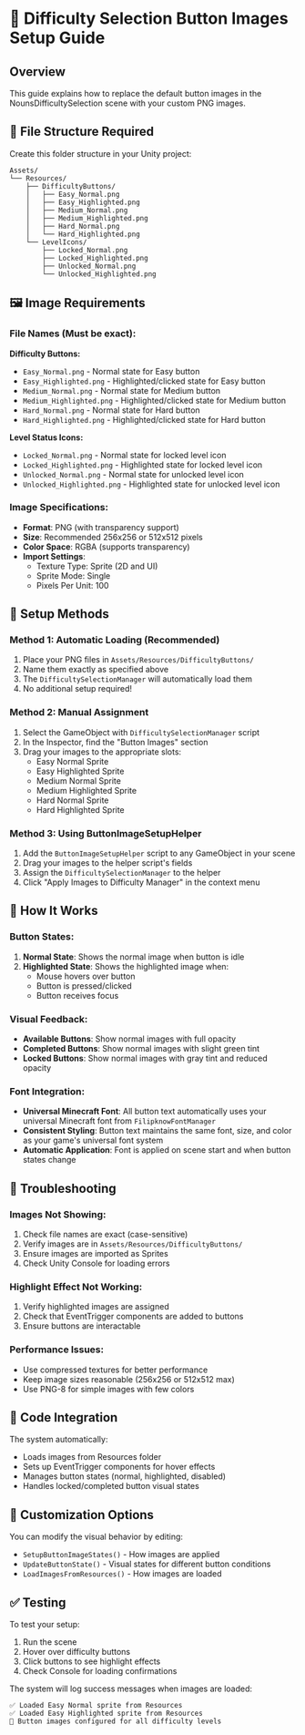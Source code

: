 # 🎨 Difficulty Selection Button Images Setup Guide

## Overview
This guide explains how to replace the default button images in the NounsDifficultySelection scene with your custom PNG images.

## 📁 File Structure Required

Create this folder structure in your Unity project:

```
Assets/
└── Resources/
    ├── DifficultyButtons/
    │   ├── Easy_Normal.png
    │   ├── Easy_Highlighted.png
    │   ├── Medium_Normal.png
    │   ├── Medium_Highlighted.png
    │   ├── Hard_Normal.png
    │   └── Hard_Highlighted.png
    └── LevelIcons/
        ├── Locked_Normal.png
        ├── Locked_Highlighted.png
        ├── Unlocked_Normal.png
        └── Unlocked_Highlighted.png
```

## 🖼️ Image Requirements

### File Names (Must be exact):

**Difficulty Buttons:**
- `Easy_Normal.png` - Normal state for Easy button
- `Easy_Highlighted.png` - Highlighted/clicked state for Easy button
- `Medium_Normal.png` - Normal state for Medium button
- `Medium_Highlighted.png` - Highlighted/clicked state for Medium button
- `Hard_Normal.png` - Normal state for Hard button
- `Hard_Highlighted.png` - Highlighted/clicked state for Hard button

**Level Status Icons:**
- `Locked_Normal.png` - Normal state for locked level icon
- `Locked_Highlighted.png` - Highlighted state for locked level icon
- `Unlocked_Normal.png` - Normal state for unlocked level icon
- `Unlocked_Highlighted.png` - Highlighted state for unlocked level icon

### Image Specifications:
- **Format**: PNG (with transparency support)
- **Size**: Recommended 256x256 or 512x512 pixels
- **Color Space**: RGBA (supports transparency)
- **Import Settings**: 
  - Texture Type: Sprite (2D and UI)
  - Sprite Mode: Single
  - Pixels Per Unit: 100

## 🔧 Setup Methods

### Method 1: Automatic Loading (Recommended)
1. Place your PNG files in `Assets/Resources/DifficultyButtons/`
2. Name them exactly as specified above
3. The `DifficultySelectionManager` will automatically load them
4. No additional setup required!

### Method 2: Manual Assignment
1. Select the GameObject with `DifficultySelectionManager` script
2. In the Inspector, find the "Button Images" section
3. Drag your images to the appropriate slots:
   - Easy Normal Sprite
   - Easy Highlighted Sprite
   - Medium Normal Sprite
   - Medium Highlighted Sprite
   - Hard Normal Sprite
   - Hard Highlighted Sprite

### Method 3: Using ButtonImageSetupHelper
1. Add the `ButtonImageSetupHelper` script to any GameObject in your scene
2. Drag your images to the helper script's fields
3. Assign the `DifficultySelectionManager` to the helper
4. Click "Apply Images to Difficulty Manager" in the context menu

## 🎯 How It Works

### Button States:
1. **Normal State**: Shows the normal image when button is idle
2. **Highlighted State**: Shows the highlighted image when:
   - Mouse hovers over button
   - Button is pressed/clicked
   - Button receives focus

### Visual Feedback:
- **Available Buttons**: Show normal images with full opacity
- **Completed Buttons**: Show normal images with slight green tint
- **Locked Buttons**: Show normal images with gray tint and reduced opacity

### Font Integration:
- **Universal Minecraft Font**: All button text automatically uses your universal Minecraft font from `FilipknowFontManager`
- **Consistent Styling**: Button text maintains the same font, size, and color as your game's universal font system
- **Automatic Application**: Font is applied on scene start and when button states change

## 🐛 Troubleshooting

### Images Not Showing:
1. Check file names are exact (case-sensitive)
2. Verify images are in `Assets/Resources/DifficultyButtons/`
3. Ensure images are imported as Sprites
4. Check Unity Console for loading errors

### Highlight Effect Not Working:
1. Verify highlighted images are assigned
2. Check that EventTrigger components are added to buttons
3. Ensure buttons are interactable

### Performance Issues:
- Use compressed textures for better performance
- Keep image sizes reasonable (256x256 or 512x512 max)
- Use PNG-8 for simple images with few colors

## 📝 Code Integration

The system automatically:
- Loads images from Resources folder
- Sets up EventTrigger components for hover effects
- Manages button states (normal, highlighted, disabled)
- Handles locked/completed button visual states

## 🎨 Customization Options

You can modify the visual behavior by editing:
- `SetupButtonImageStates()` - How images are applied
- `UpdateButtonState()` - Visual states for different button conditions
- `LoadImagesFromResources()` - How images are loaded

## ✅ Testing

To test your setup:
1. Run the scene
2. Hover over difficulty buttons
3. Click buttons to see highlight effects
4. Check Console for loading confirmations

The system will log success messages when images are loaded:
```
✅ Loaded Easy Normal sprite from Resources
✅ Loaded Easy Highlighted sprite from Resources
🎨 Button images configured for all difficulty levels
```
